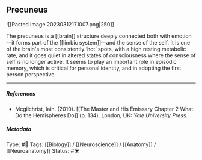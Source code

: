 ## Precuneus  # 

![[Pasted image 20230312171007.png|250]]

The precuneus is a [[brain]] structure deeply connected both with emotion—it forms part of the [[limbic system]]—and the sense of the self. It is one of the brain's most consistently ‘hot’ spots, with a high resting metabolic rate, and it goes quiet in altered states of consciousness where the sense of self is no longer active. It seems to play an important role in episodic memory, which is critical for personal identity, and in adopting the first person perspective. 

___

##### References

- Mcgilchrist, Iain. (2010). [[The Master and His Emissary Chapter 2 What Do the Hemispheres Do]] (p. 134). London, UK: _Yale University Press._

##### Metadata

Type: #🔴 
Tags: [[Biology]] / [[Neuroscience]] / [[Anatomy]] / [[Neuroanatomy]] 
Status: #☀️ 